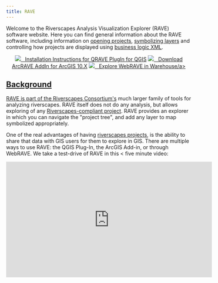 ```yaml
---
title: RAVE
---
```


Welcome to the Riverscapes Analysis Visualization Explorer (RAVE) software website. Here you can find general information about the RAVE software, including information on [opening projects](open-project.html), [symbolizing layers](symbology.html) and controlling how projects are displayed using [business logic XML](business-logic.html).

<div style="text-align:center">
<a class="button large" href="http://rave.riverscapes.xyz/install.html#qgis-plug-in">
        <img src="{{site.baseurl}}/assets/images/RiverscapesLogo_x16.png">
        &nbsp;&nbsp;Installation Instructions for QRAVE PlugIn for QGIS</a>
<a class="button large" href="https://github.com/Riverscapes/RaveAddIn/releases/latest">
        <img src="{{site.baseurl}}/assets/images/RiverscapesLogo_x16.png">
        &nbsp;&nbsp;Download ArcRAVE AddIn for ArcGIS 10.X</a>
<a class="button large" href="https://data.riverscapes.xyz">
        <img src="{{site.baseurl}}/assets/images/RiverscapesLogo_x16.png">
        &nbsp;&nbsp;Explore WebRAVE in Warehouse/a>
</div>

## Background

RAVE is part of the [Riverscapes Consortium's](http://riverscapes.xyz) much larger family of tools for analyzing riverscapes. RAVE itself does not do any analysis, but allows exploring of any [Riverscapes-compliant project](https://riverscapes.github.io/riverscapes-website/Technical_Reference/Documentation_Standards/Riverscapes_Projects/). RAVE provides an explorer in which you can navigate the "project tree", and add any layer to map symbolized appropriately. 

One of the real advantages of having [riverscapes projects](https://riverscapes.xyz/Tools/Technical_Reference/Documentation_Standards/Riverscapes_Projects/), is the ability to share that data with GIS users for them to explore in GIS. There are multiple ways to use RAVE: the QGIS Plug-In, the ArcGIS Add-in, or through WebRAVE. We take a test-drive of RAVE in this < five minute video:

<div class="responsive-embed">
<iframe width="560" height="315" src="https://www.youtube.com/embed/9gFvuRWC2AI" frameborder="0" allow="accelerometer; autoplay; encrypted-media; gyroscope; picture-in-picture" allowfullscreen></iframe>
</div>